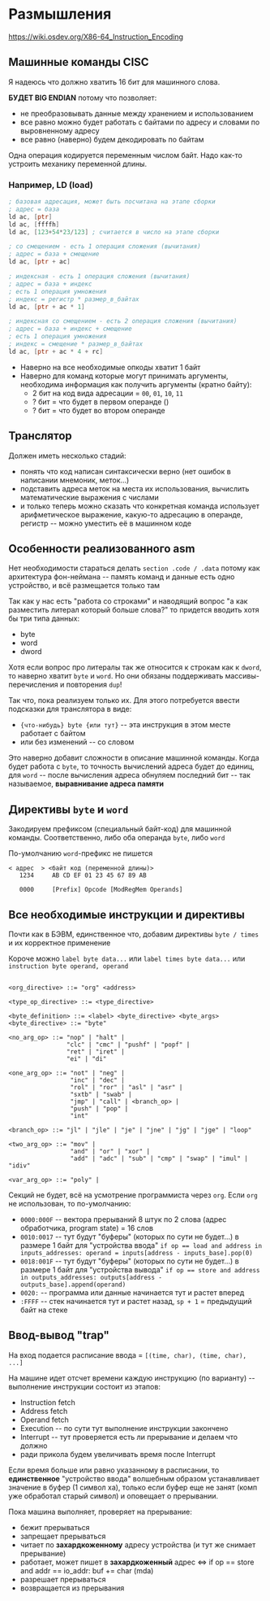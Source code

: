 # Размышления

https://wiki.osdev.org/X86-64_Instruction_Encoding

## Машинные команды CISC

Я надеюсь что должно хватить 16 бит для машинного слова.

**БУДЕТ BIG ENDIAN** потому что позволяет: 
- не преобразовывать данные между хранением и использованием
- все равно можно будет работать с байтами по адресу и словами по выровненному адресу
- все равно (наверно) будем декодировать по байтам

Одна операция кодируется переменным числом байт. Надо как-то устроить механику переменной длины.

### Например, LD (load)

```asm
; базовая адресация, может быть посчитана на этапе сборки 
; адрес = база
ld ac, [ptr] 
ld ac, [ffffh]
ld ac, [123+54*23/123] ; считается в число на этапе сборки

; со смещением - есть 1 операция сложения (вычитания)
; адрес = база + смещение
ld ac, [ptr + ac]

; индексная - есть 1 операция сложения (вычитания)
; адрес = база + индекс
; есть 1 операция умножения
; индекс = регистр * размер_в_байтах
ld ac, [ptr + ac * 1]

; индексная со смещением - есть 2 операция сложения (вычитания)
; адрес = база + индекс + смещение
; есть 1 операция умножения
; индекс = смещение * размер_в_байтах 
ld ac, [ptr + ac * 4 + rc]
```

- Наверно на все необходимые опкоды хватит 1 байт
- Наверно для команд которые могут принимать аргументы,
  необходима информация как получить аргументы (кратно байту):
    - 2 бит на код вида адресации = `00`, `01`, `10`, `11`
    - ? бит = что будет в первом операнде ()
    - ? бит = что будет во втором операнде
  
## Транслятор

Должен иметь несколько стадий: 
- понять что код написан синтаксически верно (нет ошибок в написании мнемоник, меток...) 
- подставить адреса меток на места их использования, вычислить математические выражения с числами
- и только теперь можно сказать что конкретная команда использует 
  арифметическое выражение, какую-то адресацию в операнде, 
  регистр -- можно уместить её в машинном коде
  
## Особенности реализованного asm

Нет необходимости стараться делать `section .code / .data` потому как архитектура фон-неймана --
память команд и данные есть одно устройство, и всё размещается только там

Так как у нас есть "работа со строками" и наводящий вопрос 
"а как разместить литерал который больше слова?" 
то придется вводить хотя бы три типа данных:
- byte
- word
- dword

Хотя если вопрос про литералы так же относится к строкам как к `dword`, 
то наверно хватит `byte` и `word`. 
Но они обязаны поддерживать массивы-перечисления и повторения `dup`!

Так что, пока реализуем только их. Для этого потребуется ввести подсказки для транслятора в виде:
- `{что-нибудь} byte {или тут}` -- эта инструкция в этом месте работает с байтом
- или без изменений -- со словом

Это наверно добавит сложности в описание машинной команды. Когда будет работа с `byte`, то точность
вычислений адреса будет до единиц, для `word` -- после вычисления адреса обнуляем последний бит 
-- так называемое, **выравнивание адреса памяти**


## Директивы `byte` и `word`

Закодируем префиксом (специальный байт-код) для машинной команды. 
Соответственно, либо оба операнда `byte`, либо `word`

По-умолчанию `word`-префикс не пишется

```machine_code
< адрес  > <байт код (переменной длины)>
   1234     AB CD EF 01 23 45 67 89 AB
 
   0000     [Prefix] Opcode [ModRegMem Operands]
```

## Все необходимые инструкции и директивы

Почти как в БЭВМ, единственное что, добавим директивы `byte / times` и их корректное применение 

Короче можно `label byte data...` или `label times byte data...` или `instruction byte operand, operand`

```bnf

<org_directive> ::= "org" <address>

<type_op_directive> ::= <type_directive>

<byte_definition> ::= <label> <byte_directive> <byte_args>
<byte_directive> ::= "byte"

<no_arg_op> ::= "nop" | "halt" | 
                "clc" | "cmc" | "pushf" | "popf" |
                "ret" | "iret" |
                "ei" | "di"

<one_arg_op> ::= "not" | "neg" |
                 "inc" | "dec" |
                 "rol" | "ror" | "asl" | "asr" |
                 "sxtb" | "swab" |
                 "jmp" | "call" | <branch_op> |
                 "push" | "pop" |
                 "int"

<branch_op> ::= "jl" | "jle" | "je" | "jne" | "jg" | "jge" | "loop"

<two_arg_op> ::= "mov" | 
                 "and" | "or" | "xor" |
                 "add" | "adc" | "sub" | "cmp" | "swap" | "imul" | "idiv"
                 
<var_arg_op> ::= "poly" | 

```

Секций не будет, всё на усмотрение программиста через `org`.
Если `org` не использован, то по-умолчанию:
- `0000:000F` -- вектора прерываний 8 штук по 2 слова (адрес обработчика, program state) = 16 слов
- `0010:0017` -- тут будут "буферы" (которых по сути не будет...) в размере 1 байт для "устройства ввода"
  `if op == load and address in inputs_addresses: operand = inputs[address - inputs_base].pop(0)` 
- `0018:001F` -- тут будут "буферы" (которых по сути не будет...) в размере 1 байт для "устройства вывода"
  `if op == store and address in outputs_addresses: outputs[address - outputs_base].append(operand)`
- `0020:` -- программа или данные начинается тут и растет вперед
- `:FFFF` -- стек начинается тут и растет назад, `sp + 1` = предыдущий байт на стеке


## Ввод-вывод "trap"

На вход подается расписание ввода = `[(time, char), (time, char), ...]`

На машине идет отсчет времени каждую инструкцию (по варианту) -- выполнение инструкции состоит из этапов:
- Instruction fetch
- Address fetch
- Operand fetch
- Execution -- по сути тут выполнение инструкции закончено
- Interrupt -- тут проверяется есть ли прерывание и делаем что должно
- ради прикола будем увеличивать время после Interrupt

Если время больше или равно указанному в расписании, 
то **единственное** "устройство ввода" волшебным образом устанавливает значение в буфер (1 символ ха),
только если буфер еще не занят (комп уже обработал старый символ)
и оповещает о прерывании.

Пока машина выполняет, проверяет на прерывание:
- бежит прерываться
- запрещает прерываться
- читает по **захардкоженному** адресу устройства (и тут же снимает прерывание)
- работает, может пишет в 
  **захардкоженный** адрес <=> if op == store and addr == io_addr: buf += char (mda)
- разрешает прерываться
- возвращается из прерывания

